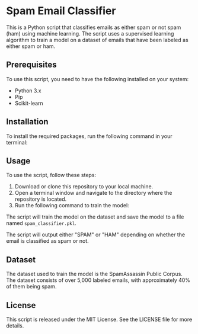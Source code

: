 # Spam Email Classifier

This is a Python script that classifies emails as either spam or not spam (ham) using machine learning. The script uses a supervised learning algorithm to train a model on a dataset of emails that have been labeled as either spam or ham.

## Prerequisites

To use this script, you need to have the following installed on your system:

- Python 3.x
- Pip
- Scikit-learn

## Installation

To install the required packages, run the following command in your terminal:


## Usage

To use the script, follow these steps:

1. Download or clone this repository to your local machine.
2. Open a terminal window and navigate to the directory where the repository is located.
3. Run the following command to train the model:


The script will train the model on the dataset and save the model to a file named `spam_classifier.pkl`.

The script will output either "SPAM" or "HAM" depending on whether the email is classified as spam or not.

## Dataset

The dataset used to train the model is the SpamAssassin Public Corpus. The dataset consists of over 5,000 labeled emails, with approximately 40% of them being spam.

## License

This script is released under the MIT License. See the LICENSE file for more details.
